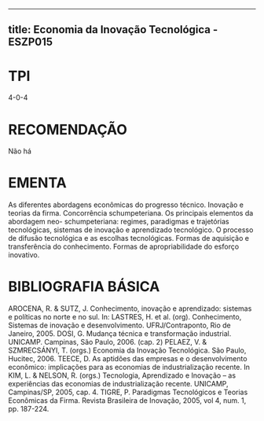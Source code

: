 
---
title: Economia da Inovação Tecnológica - ESZP015 
---

# TPI

4-0-4

# RECOMENDAÇÃO

Não há

# EMENTA

As diferentes abordagens econômicas do progresso técnico. Inovação e teorias da firma. Concorrência schumpeteriana. Os principais elementos da abordagem neo- schumpeteriana: regimes, paradigmas e trajetórias tecnológicas, sistemas de inovação e aprendizado tecnológico. O processo de difusão tecnológica e as escolhas tecnológicas. Formas de aquisição e transferência do conhecimento. Formas de apropriabilidade do esforço inovativo.

# BIBLIOGRAFIA BÁSICA

AROCENA, R. & SUTZ, J. Conhecimento, inovação e aprendizado: sistemas e políticas no norte e no sul. In: LASTRES, H. et al. (org). Conhecimento, Sistemas de inovação e desenvolvimento. UFRJ/Contraponto, Rio de Janeiro, 2005.
DOSI, G. Mudança técnica e transformação industrial. UNICAMP. Campinas, São Paulo, 2006. (cap. 2)
PELAEZ, V. & SZMRECSÁNYI, T. (orgs.) Economia da Inovação Tecnológica. São Paulo, Hucitec, 2006.
TEECE, D. As aptidões das empresas e o desenvolvimento econômico: implicações para as economias de industrialização recente. In KIM, L. & NELSON, R. (orgs.) Tecnologia, Aprendizado e Inovação – as experiências das economias de industrialização recente. UNICAMP, Campinas/SP, 2005, cap. 4.
TIGRE, P. Paradigmas Tecnológicos e Teorias Econômicas da Firma. Revista Brasileira de Inovação, 2005, vol 4, num. 1, pp. 187-224.
        